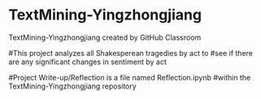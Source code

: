 # TextMining-Yingzhongjiang
TextMining-Yingzhongjiang created by GitHub Classroom

#This project analyzes all Shakesperean tragedies by act to
#see if there are any significant changes in sentiment by act

#Project Write-up/Reflection is a file named Reflection.ipynb 
#within the TextMining-Yingzhongjiang repository
